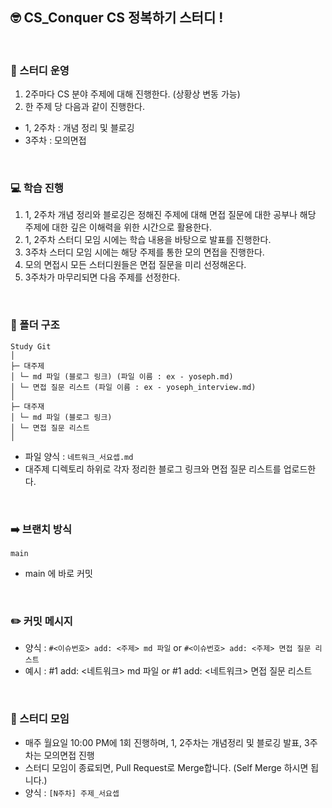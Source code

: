 ## 🤓 CS_Conquer CS 정복하기 스터디 !

<br> 

### 📝 스터디 운영
1. 2주마다 CS 분야 주제에 대해 진행한다. (상황상 변동 가능)
2. 한 주제 당 다음과 같이 진행한다.
  - 1, 2주차 : 개념 정리 및 블로깅
  - 3주차 : 모의면접

<br> 

### 💻 학습 진행

1. 1, 2주차 개념 정리와 블로깅은 정해진 주제에 대해 면접 질문에 대한 공부나 해당 주제에 대한 깊은 이해력을 위한 시간으로 활용한다.
2. 1, 2주차 스터디 모임 시에는 학습 내용을 바탕으로 발표를 진행한다.
3. 3주차 스터디 모임 시에는 해당 주제를 통한 모의 면접을 진행한다.
4. 모의 면접시 모든 스터디원들은 면접 질문을 미리 선정해온다.
5. 3주차가 마무리되면 다음 주제를 선정한다.

<br> 

### 📂 폴더 구조
```
Study Git
│
├─ 대주제
│ └─ md 파일 (블로그 링크) (파일 이름 : ex - yoseph.md)
│ └─ 면접 질문 리스트 (파일 이름 : ex - yoseph_interview.md)
│
├─ 대주재
│ └─ md 파일 (블로그 링크)
│ └─ 면접 질문 리스트
│
```
- 파일 양식 : `네트워크_서요셉.md`
- 대주제 디렉토리 하위로 각자 정리한 블로그 링크와 면접 질문 리스트를 업로드한다.

<br>

### ➡️ 브랜치 방식
```
main
```
- main 에 바로 커밋

<br> 

### ✏️ 커밋 메시지
- 양식 : `#<이슈번호> add: <주제> md 파일` or `#<이슈번호> add: <주제> 면접 질문 리스트`
- 예시 : #1 add: <네트워크> md 파일 or #1 add: <네트워크> 면접 질문 리스트

<br> 

### 📃 스터디 모임
- 매주 월요일 10:00 PM에 1회 진행하며, 1, 2주차는 개념정리 및 블로깅 발표, 3주차는 모의면접 진행
- 스터디 모임이 종료되면, Pull Request로 Merge합니다. (Self Merge 하시면 됩니다.)
- 양식 : `[N주차] 주제_서요셉`
